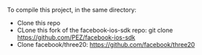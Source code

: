 To compile this project, in the same directory:

* Clone this repo
* CLone this fork of the facebook-ios-sdk repo: git clone https://github.com/PEZ/facebook-ios-sdk
* Clone facebook/three20: https://github.com/facebook/three20
